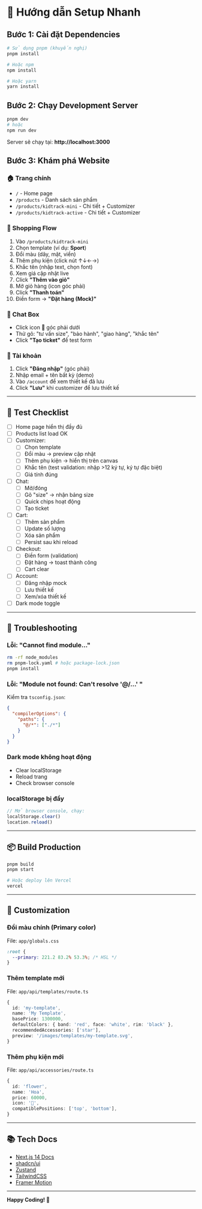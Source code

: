 # 🚀 Hướng dẫn Setup Nhanh

## Bước 1: Cài đặt Dependencies

```bash
# Sử dụng pnpm (khuyến nghị)
pnpm install

# Hoặc npm
npm install

# Hoặc yarn
yarn install
```

## Bước 2: Chạy Development Server

```bash
pnpm dev
# hoặc
npm run dev
```

Server sẽ chạy tại: **http://localhost:3000**

## Bước 3: Khám phá Website

### 🏠 Trang chính
- `/` - Home page
- `/products` - Danh sách sản phẩm
- `/products/kidtrack-mini` - Chi tiết + Customizer
- `/products/kidtrack-active` - Chi tiết + Customizer

### 🛒 Shopping Flow
1. Vào `/products/kidtrack-mini`
2. Chọn template (ví dụ: **Sport**)
3. Đổi màu (dây, mặt, viền)
4. Thêm phụ kiện (click nút ↑↓←→)
5. Khắc tên (nhập text, chọn font)
6. Xem giá cập nhật live
7. Click **"Thêm vào giỏ"**
8. Mở giỏ hàng (icon góc phải)
9. Click **"Thanh toán"**
10. Điền form → **"Đặt hàng (Mock)"**

### 💬 Chat Box
- Click icon **💬** góc phải dưới
- Thử gõ: "tư vấn size", "bảo hành", "giao hàng", "khắc tên"
- Click **"Tạo ticket"** để test form

### 👤 Tài khoản
1. Click **"Đăng nhập"** (góc phải)
2. Nhập email + tên bất kỳ (demo)
3. Vào `/account` để xem thiết kế đã lưu
4. Click **"Lưu"** khi customizer để lưu thiết kế

---

## 🎯 Test Checklist

- [ ] Home page hiển thị đầy đủ
- [ ] Products list load OK
- [ ] Customizer:
  - [ ] Chọn template
  - [ ] Đổi màu → preview cập nhật
  - [ ] Thêm phụ kiện → hiển thị trên canvas
  - [ ] Khắc tên (test validation: nhập >12 ký tự, ký tự đặc biệt)
  - [ ] Giá tính đúng
- [ ] Chat:
  - [ ] Mở/đóng
  - [ ] Gõ "size" → nhận bảng size
  - [ ] Quick chips hoạt động
  - [ ] Tạo ticket
- [ ] Cart:
  - [ ] Thêm sản phẩm
  - [ ] Update số lượng
  - [ ] Xóa sản phẩm
  - [ ] Persist sau khi reload
- [ ] Checkout:
  - [ ] Điền form (validation)
  - [ ] Đặt hàng → toast thành công
  - [ ] Cart clear
- [ ] Account:
  - [ ] Đăng nhập mock
  - [ ] Lưu thiết kế
  - [ ] Xem/xóa thiết kế
- [ ] Dark mode toggle

---

## 🐛 Troubleshooting

### Lỗi: "Cannot find module..."
```bash
rm -rf node_modules
rm pnpm-lock.yaml # hoặc package-lock.json
pnpm install
```

### Lỗi: "Module not found: Can't resolve '@/...' "
Kiểm tra `tsconfig.json`:
```json
{
  "compilerOptions": {
    "paths": {
      "@/*": ["./*"]
    }
  }
}
```

### Dark mode không hoạt động
- Clear localStorage
- Reload trang
- Check browser console

### localStorage bị đầy
```javascript
// Mở browser console, chạy:
localStorage.clear()
location.reload()
```

---

## 📦 Build Production

```bash
pnpm build
pnpm start

# Hoặc deploy lên Vercel
vercel
```

---

## 🎨 Customization

### Đổi màu chính (Primary color)
File: `app/globals.css`
```css
:root {
  --primary: 221.2 83.2% 53.3%; /* HSL */
}
```

### Thêm template mới
File: `app/api/templates/route.ts`
```typescript
{
  id: 'my-template',
  name: 'My Template',
  basePrice: 1300000,
  defaultColors: { band: 'red', face: 'white', rim: 'black' },
  recommendedAccessories: ['star'],
  preview: '/images/templates/my-template.svg',
}
```

### Thêm phụ kiện mới
File: `app/api/accessories/route.ts`
```typescript
{
  id: 'flower',
  name: 'Hoa',
  price: 60000,
  icon: '🌸',
  compatiblePositions: ['top', 'bottom'],
}
```

---

## 📚 Tech Docs

- [Next.js 14 Docs](https://nextjs.org/docs)
- [shadcn/ui](https://ui.shadcn.com)
- [Zustand](https://zustand-demo.pmnd.rs)
- [TailwindCSS](https://tailwindcss.com)
- [Framer Motion](https://www.framer.com/motion)

---

**Happy Coding! 🎉**

